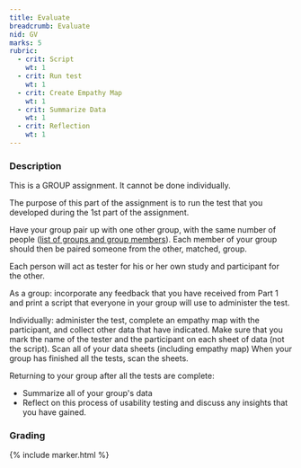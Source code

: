 ```yaml
---
title: Evaluate
breadcrumb: Evaluate
nid: GV
marks: 5
rubric:
  - crit: Script
    wt: 1
  - crit: Run test
    wt: 1
  - crit: Create Empathy Map
    wt: 1
  - crit: Summarize Data
    wt: 1
  - crit: Reflection
    wt: 1
---
```

### Description

This is a GROUP assignment. It cannot be done individually.

The purpose of this part of the assignment is to run the test
that you developed during the 1st part of the assignment.

Have your group pair up with one other group, with the same number
of people ([list of groups and group members](https://urcourses.uregina.ca/mod/page/view.php?id=923074)). Each member of your group should then be paired someone from the other, matched, group.

Each person will act as tester for his or her own study and participant for the other.

As a group: incorporate any feedback that you have received from Part 1 and print a script that everyone in your group will use to administer the test.

Individually: administer the test, complete an empathy map with the participant, and collect other data that have indicated. Make sure that you mark the name of the tester and the participant on each sheet of data (not the script). Scan all of your data sheets (including empathy map) When your group has finished all the tests, scan the sheets.

Returning to your group after all the tests are complete:
* Summarize all of your group's data
* Reflect on this process of usability testing and discuss any insights that you have gained.

### Grading

{% include marker.html %}
